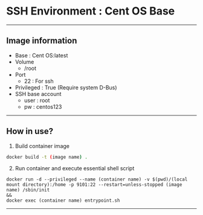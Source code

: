 SSH Environment : Cent OS Base
===
***

## Image information
- Base : Cent OS:latest
- Volume
    - /root
- Port
    - 22 : For ssh
- Privileged : True (Require system D-Bus)
- SSH base account 
    - user : root
    - pw : centos123
***
## How in use?
1. Build container image

```bash
docker build -t (image name) .
```

2. Run container and execute essential shell script

```
docker run -d --privileged --name (container name) -v $(pwd)/(local mount directory):/home -p 9101:22 --restart=unless-stopped (image name) /sbin/init 
&& 
docker exec (container name) entrypoint.sh
```
***
